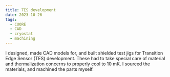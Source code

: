 ```yaml
---
title: TES development
date: 2023-10-26
tags:
  - CUORE
  - CAD
  - cryostat
  - machining
---
```


I designed, made CAD models for, and built shielded test jigs for Transition Edge Sensor (TES) development. These had to take special care of material and thermalization concerns to properly cool to 10 mK.  I sourced the materials, and machined the parts myself.

<!--more-->
